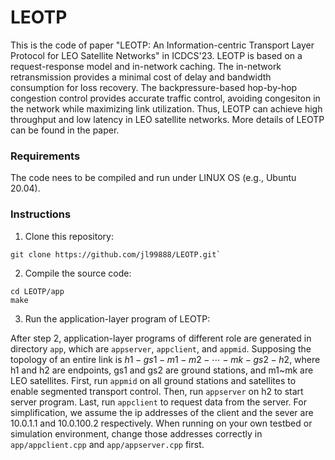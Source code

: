 # <b>LEOTP</b>
This is the code of paper "LEOTP: An Information-centric Transport Layer Protocol for LEO Satellite Networks" in ICDCS'23. LEOTP is based on a request-response model and in-network caching. The in-network retransmission provides a minimal cost of delay and bandwidth consumption for loss recovery. The backpressure-based hop-by-hop congestion control provides accurate traffic control, avoiding congesiton in the network while maximizing link utilization. Thus, LEOTP can achieve high throughput and low latency in LEO satellite networks. More details of LEOTP can be found in the paper.
### <b>Requirements</b>
The code nees to be compiled and run under LINUX OS (e.g., Ubuntu 20.04).
### <b>Instructions</b>
1. Clone this repository:
````
git clone https://github.com/jl99888/LEOTP.git`
````
2. Compile the source code:
````
cd LEOTP/app
make
````
3. Run the application-layer program of LEOTP:

After step 2, application-layer programs of different role are generated in directory `app`, which are `appserver`, `appclient`, and `appmid`.
Supposing the topology of an entire link is $h1-gs1-m1-m2-\cdots-mk-gs2-h2$, where h1 and h2 are endpoints, gs1 and gs2 are ground stations, and m1~mk are LEO satellites. First, run `appmid` on all ground stations and satellites to enable segmented transport control. Then, run `appserver` on h2 to start server program. Last, run `appclient` to request data from the server. For simplification, we assume the ip addresses of the client and the sever are 10.0.1.1 and 10.0.100.2 respectively. When running on your own testbed or simulation environment, change those addresses correctly in `app/appclient.cpp` and `app/appserver.cpp` first.  



